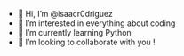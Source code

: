 - 👋 Hi, I’m @isaacr0driguez
- 👀 I’m interested in everything about coding
- 🌱 I’m currently learning Python 
- 💞️ I’m looking to collaborate with you !


<!---
isaacr0driguez/isaacr0driguez is a ✨ special ✨ repository because its `README.md` (this file) appears on your GitHub profile.
You can click the Preview link to take a look at your changes.
--->
